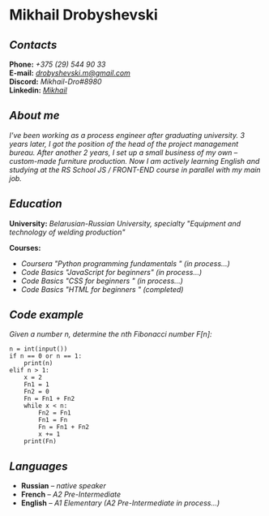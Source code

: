 # Mikhail Drobyshevski
## ***Contacts***
**Phone:**   *+375 (29) 544 90 33*  
**E-mail:**   *drobyshevski.m@gmail.com*  
**Discord:**  *Mikhail-Dro#8980*  
**Linkedin:** *[Mikhail](https://www.linkedin.com/in/mikhail-drobyshevski-654999225//)*
## ***About me***
*I've been working as a process engineer after graduating university. 3 years later, I got the position of the head of the project management bureau. After another 2 years, I set up a small business of my own – custom-made furniture production. Now I am actively learning English and studying at the RS School JS / FRONT-END course in parallel with my main job.*
## ***Education***
**University:** *Belarusian-Russian University, specialty "Equipment and technology of welding production"*  
  
  **Courses:**
+ *Coursera "Python programming fundamentals " (in process…)*
+ *Code Basics  "JavaScript for beginners" (in process…)*
+ *Code Basics  "CSS  for beginners " (in process…)*
+ *Code Basics  "HTML for beginners " (completed)*
## ***Code example***
*Given a number n, determine the nth Fibonacci number F[n]:*  
```
n = int(input())
if n == 0 or n == 1:
    print(n)
elif n > 1:
    x = 2
    Fn1 = 1
    Fn2 = 0
    Fn = Fn1 + Fn2
    while x < n:
        Fn2 = Fn1
        Fn1 = Fn
        Fn = Fn1 + Fn2
        x += 1
    print(Fn)
```
## ***Languages***
+ **Russian** *– native speaker*
+ **French** *– A2 Pre-Intermediate*
+ **English** *– A1 Elementary (A2 Pre-Intermediate in process…)*
